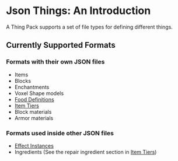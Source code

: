 # Json Things: An Introduction

A Thing Pack supports a set of file types for defining different things.

## Currently Supported Formats

### Formats with their own JSON files

* Items
* Blocks
* Enchantments
* Voxel Shape models
* [Food Definitions](./formats/Food.md)
* [Item Tiers](./formats/ItemTiers.md)
* Block materials
* Armor materials

### Formats used inside other JSON files

* [Effect Instances](./formats/EffectInstances.md)
* Ingredients (See the repair ingredient section in [Item Tiers](./formats/ItemTiers.md#repair_ingredient))